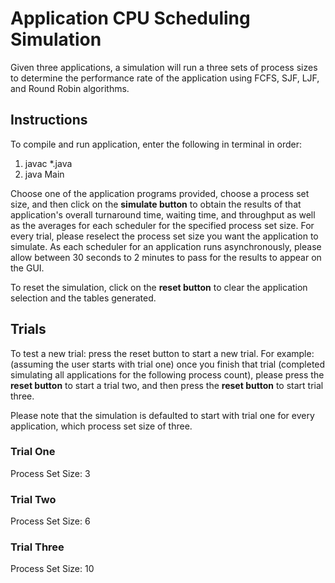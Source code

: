 # Application CPU Scheduling Simulation
Given three applications, a simulation will run a three sets of process sizes to determine the performance rate of the application using FCFS, SJF, LJF, and Round Robin algorithms.

## Instructions
To compile and run application, enter the following in terminal in order:
1. javac *.java
2. java Main

Choose one of the application programs provided, choose a process set size, and then click on the **simulate button** to obtain the results of that application's overall turnaround time, waiting time, and throughput as well as the averages for each scheduler for the specified process set size. For every trial, please reselect the process set size you want the application to simulate. As each scheduler for an application runs asynchronously, please allow between 30 seconds to 2 minutes to pass for the results to appear on the GUI.

To reset the simulation, click on the **reset button** to clear the application selection and the tables generated.

## Trials
To test a new trial: press the reset button to start a new trial. 
For example: (assuming the user starts with trial one) once you finish that trial (completed simulating all applications for the following process count), please press the **reset button** to start a trial two, and then press the **reset button** to start trial three. 

Please note that the simulation is defaulted to start with trial one for every application, which process set size of three.

### Trial One 
Process Set Size: 3

### Trial Two
Process Set Size: 6

### Trial Three 
Process Set Size: 10